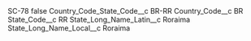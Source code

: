 <?xml version="1.0" encoding="UTF-8"?>
<CustomMetadata xmlns="http://soap.sforce.com/2006/04/metadata" xmlns:xsi="http://www.w3.org/2001/XMLSchema-instance" xmlns:xsd="http://www.w3.org/2001/XMLSchema">
    <label>SC-78</label>
    <protected>false</protected>
    <values>
        <field>Country_Code_State_Code__c</field>
        <value xsi:type="xsd:string">BR-RR</value>
    </values>
    <values>
        <field>Country_Code__c</field>
        <value xsi:type="xsd:string">BR</value>
    </values>
    <values>
        <field>State_Code__c</field>
        <value xsi:type="xsd:string">RR</value>
    </values>
    <values>
        <field>State_Long_Name_Latin__c</field>
        <value xsi:type="xsd:string">Roraima</value>
    </values>
    <values>
        <field>State_Long_Name_Local__c</field>
        <value xsi:type="xsd:string">Roraima</value>
    </values>
</CustomMetadata>
